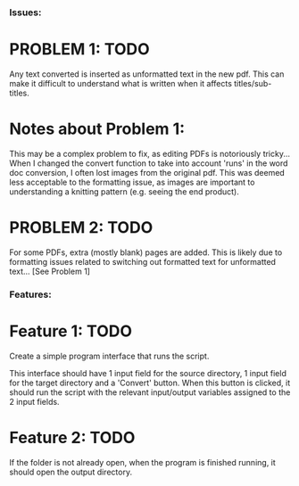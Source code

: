 ### Issues:

# PROBLEM 1: TODO
Any text converted is inserted as unformatted text in the new pdf.
This can make it difficult to understand what is written when it affects titles/sub-titles.

# Notes about Problem 1:
This may be a complex problem to fix, as editing PDFs is notoriously tricky...
When I changed the convert function to take into account 'runs' in the word doc conversion, I often lost images from the original pdf.
This was deemed less acceptable to the formatting issue, as images are important to understanding a knitting pattern (e.g. seeing the end product).

# PROBLEM 2: TODO
For some PDFs, extra (mostly blank) pages are added.
This is likely due to formatting issues related to switching out formatted text for unformatted text... [See Problem 1]

### Features:

# Feature 1: TODO
Create a simple program interface that runs the script.

This interface should have 1 input field for the source directory, 1 input field for the target directory and a 'Convert' button.
When this button is clicked, it should run the script with the relevant input/output variables assigned to the 2 input fields.

# Feature 2: TODO
If the folder is not already open, when the program is finished running, it should open the output directory.